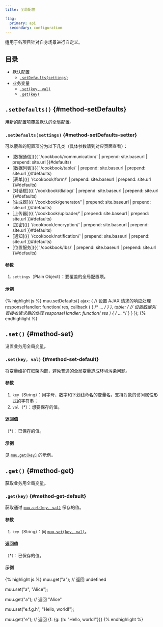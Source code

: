 ```yaml
---
title: 全局配置

flag:
  primary: api
  secondary: configuration
---
```


适用于各项目针对自身场景进行自定义。

## 目录

* 默认配置
  * [`.setDefaults(settings)`](#method-setDefaults-setter)
* 业务变量
  * [`.set(key, val)`](#method-set-default)
  * [`.get(key)`](#method-get-default)

## `.setDefaults()` {#method-setDefaults}

用新的配置项覆盖默认的全局配置。

### `.setDefaults(settings)` {#method-setDefaults-setter}

可以覆盖的配置项分为以下几类（具体参数请到对应页面查看）：

* [数据通信]({{ '/cookbook/communication/' | prepend: site.baseurl | prepend: site.url }}#defaults)
* [数据列表]({{ '/cookbook/table/' | prepend: site.baseurl | prepend: site.url }}#defaults)
* [表单]({{ '/cookbook/form/' | prepend: site.baseurl | prepend: site.url }}#defaults)
* [对话框]({{ '/cookbook/dialog/' | prepend: site.baseurl | prepend: site.url }}#defaults)
* [生成器]({{ '/cookbook/generator/' | prepend: site.baseurl | prepend: site.url }}#defaults)
* [上传器]({{ '/cookbook/uploader/' | prepend: site.baseurl | prepend: site.url }}#defaults)
* [加密]({{ '/cookbook/encryption/' | prepend: site.baseurl | prepend: site.url }}#defaults)
* [通知]({{ '/cookbook/notification/' | prepend: site.baseurl | prepend: site.url }}#defaults)
* [位置服务]({{ '/cookbook/lbs/' | prepend: site.baseurl | prepend: site.url }}#defaults)

#### 参数

1. `settings`（Plain Object）：要覆盖的全局配置项。

#### 示例

{% highlight js %}
muu.setDefaults({
  ajax: {
    // 设置 AJAX 请求的响应处理
    responseHandler: function( res, callback ) {
      /* ... */
    }
  },
  table: {
    // 设置数据列表接收请求后的处理
    responseHandler: function( res ) {
      /* ... */
    }
  }
});
{% endhighlight %}

## `.set()` {#method-set}

设置业务用全局变量。

### `.set(key, val)` {#method-set-default}

将变量维护在框架内部，避免普通的全局变量造成环境污染问题。

#### 参数

1. `key`（String）：用字母、数字和下划线命名的变量名，支持对象的访问属性形式的字符串；
2. `val`（\*）：想要保存的值。

#### 返回值

（\*）：已保存的值。

#### 示例

见 [`muu.get(key)`](#method-get-default) 的示例。

## `.get()` {#method-get}

获取业务用全局变量。

### `.get(key)` {#method-get-default}

获取通过 [`muu.set(key, val)`](#method-set-default) 保存的值。

#### 参数

1. `key`（String）：同 [`muu.set(key, val)`](#method-set-default)。

#### 返回值

（\*）：已保存的值。

#### 示例

{% highlight js %}
muu.get("a");       // 返回 undefined

muu.set("a", "Alice");

muu.get("a");       // 返回 "Alice"

muu.set("e.f.g.h", "Hello, world!");

muu.get("e");       // 返回 {f: {g: {h: "Hello, world!"}}}
{% endhighlight %}
